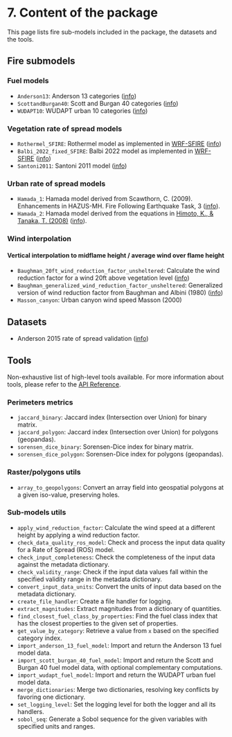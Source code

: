 # 7. Content of the package

This page lists fire sub-models included in the package, the datasets and the tools.

## Fire submodels
### Fuel models

- `Anderson13`: Anderson 13 categories ([info](./fire_models_info/21_fuel_models/02_Anderson.md))
- `ScottandBurgan40`: Scott and Burgan 40 categories ([info](./fire_models_info/21_fuel_models/03_SB40.md))
- `WUDAPT10`: WUDAPT urban 10 categories ([info](./fire_models_info/21_fuel_models/50_WUDAPT.md))

### Vegetation rate of spread models

- `Rothermel_SFIRE`: Rothermel model as implemented in [WRF-SFIRE](https://github.com/openwfm/WRF-SFIRE) ([info](./fire_models_info/22_rate_of_spread_models/02_Rothermel.md))
- `Balbi_2022_fixed_SFIRE`: Balbi 2022 model as implemented in [WRF-SFIRE](https://github.com/openwfm/WRF-SFIRE) ([info](./fire_models_info/22_rate_of_spread_models/03_Balbi2022.md))
- `Santoni2011`: Santoni 2011 model ([info](./fire_models_info/22_rate_of_spread_models/04_Santoni2011.md))

### Urban rate of spread models
- `Hamada_1`: Hamada model derived from Scawthorn, C. (2009). Enhancements in HAZUS-MH. Fire Following Earthquake Task, 3 ([info](./fire_models_info/22_rate_of_spread_models/50_Hamada1.md)).
- `Hamada_2`: Hamada model derived from the equations in [Himoto, K., & Tanaka, T. (2008)](https://doi.org/10.1016/j.firesaf.2007.12.008) ([info](./fire_models_info/22_rate_of_spread_models/51_Hamada2.md)).

### Wind interpolation 

#### Vertical interpolation to midflame height / average wind over flame height

- `Baughman_20ft_wind_reduction_factor_unsheltered`: Calculate the wind reduction factor for a wind 20ft above vegetation level ([info](./fire_models_info/23_wind_red_factor/index.md))
- `Baughman_generalized_wind_reduction_factor_unsheltered`: Generalized version of wind reduction factor from Baughman and Albini (1980) ([info](./fire_models_info/23_wind_red_factor/index.md))
- `Masson_canyon`: Urban canyon wind speed Masson (2000)

## Datasets

- Anderson 2015 rate of spread validation ([info](./dataset_experiments/Anderson_2015_dataset.md))

## Tools

Non-exhaustive list of high-level tools available. For more information about tools, please refer to the [API Reference](./api/index.rst).

### Perimeters metrics

- `jaccard_binary`: Jaccard index (Intersection over Union) for binary matrix.
- `jaccard_polygon`: Jaccard index (Intersection over Union) for polygons (geopandas).
- `sorensen_dice_binary`: Sorensen-Dice index for binary matrix.
- `sorensen_dice_polygon`: Sorensen-Dice index for polygons (geopandas).

### Raster/polygons utils

- `array_to_geopolygons`: Convert an array field into geospatial polygons at a given iso-value, preserving holes.

### Sub-models utils

- `apply_wind_reduction_factor`: Calculate the wind speed at a different height by applying a wind reduction factor.
- `check_data_quality_ros_model`: Check and process the input data quality for a Rate of Spread (ROS) model.
- `check_input_completeness`: Check the completeness of the input data against the metadata dictionary.
- `check_validity_range`: Check if the input data values fall within the specified validity range in the metadata dictionary.
- `convert_input_data_units`: Convert the units of input data based on the metadata dictionary.
- `create_file_handler`: Create a file handler for logging.
- `extract_magnitudes`: Extract magnitudes from a dictionary of quantities.
- `find_closest_fuel_class_by_properties`: Find the fuel class index that has the closest properties to the given set of properties.
- `get_value_by_category`: Retrieve a value from `x` based on the specified category index.
- `import_anderson_13_fuel_model`: Import and return the Anderson 13 fuel model data.
- `import_scott_burgan_40_fuel_model`: Import and return the Scott and Burgan 40 fuel model data, with optional complementary computations.
- `import_wudapt_fuel_model`: Import and return the WUDAPT urban fuel model data.
- `merge_dictionaries`: Merge two dictionaries, resolving key conflicts by favoring one dictionary.
- `set_logging_level`: Set the logging level for both the logger and all its handlers.
- `sobol_seq`: Generate a Sobol sequence for the given variables with specified units and ranges.
